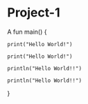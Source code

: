 # Project-1
A
fun main() {

    print("Hello World!")
    
    print("Hello World!") 
    
    println("Hello World!!")  
    
    println("Hello World!!")  
    
}
